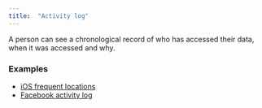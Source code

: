 ```yaml
---
title:  "Activity log"
---
```


A person can see a chronological record of who has accessed their data, when it was accessed and why.

### Examples
* [iOS frequent locations](https://support.apple.com/en-us/HT203033)
* [Facebook activity log](https://www.facebook.com/help/activitylog)
